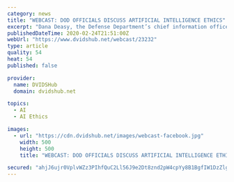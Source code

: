 ```yaml
---
category: news
title: "WEBCAST: DOD OFFICIALS DISCUSS ARTIFICIAL INTELLIGENCE ETHICS"
excerpt: "Dana Deasy, the Defense Department’s chief information officer, and Air Force Lt. Gen John N.T. Shanahan, director of the DOD’s Joint Artificial Intelligence Center, discuss the adoption of ethical principles for artificial intelligence at a Pentagon press briefing, Feb. 24, 2020."
publishedDateTime: 2020-02-24T21:51:00Z
webUrl: "https://www.dvidshub.net/webcast/23232"
type: article
quality: 54
heat: 54
published: false

provider:
  name: DVIDSHub
  domain: dvidshub.net

topics:
  - AI
  - AI Ethics

images:
  - url: "https://cdn.dvidshub.net/images/webcast-facebook.jpg"
    width: 500
    height: 500
    title: "WEBCAST: DOD OFFICIALS DISCUSS ARTIFICIAL INTELLIGENCE ETHICS"

secured: "ahjJ6ujr0VplvWZz3PIhfQuC2Ll56J9e2Dt8znd2pW4cpYy8B1BgfIW1DzZlgxrTumubbr+Ocd925zgFb+CNZgB1LVbbV4aMrD37ni1xaelu3vOR5uIo2s0l0/6b/dqk4s9GrGYvlZHoq5wGH0Uls3CUCJicL6qD9B1yCFP6VPYFYHVPMbpaWjhJk4CAOjB6ys5dBaq9CklEJEG1j6CzICGWdJ6Nf4inFsGLM5iNgPbUUi6tkJmTl4VXO6Yx8rUHrpb3IZGV1FLEQ0Wp3XwKpUIJyjWsMSSBDyPE4rXpwTMbZJX3cZW3WD0Y75F+Xnvb;ZlxJkoK18fuaWkdEDAAk/A=="
---
```


